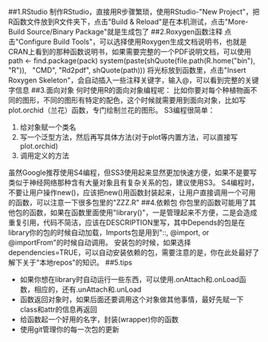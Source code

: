 ##1.RStudio
制作RStudio，直接用R步骤繁琐，使用RStudio-"New Project"，把R函数文件放到R文件夹下，点击"Build & Reload"是在本机测试，点击"More-Build Source/Binary Package"就是生成包了
##2.Roxygen函数注释
点击"Configure Build Tools"，可以选择使用Roxygen生成文档说明书，也就是CRAN上看到的那种函数说明书，如果需要完整的一个PDF说明文档，可以使用
    path <- find.package(pack)
    system(paste(shQuote(file.path(R.home("bin"), "R")),
    "CMD", "Rd2pdf", shQuote(path)))
将光标放到函数里，点击"Insert Roxygen Skeleton"，会自动插入一些注释关键字，输入@，可以看到完整的关键字信息
##3.面向对象
何时使用R的面向对象编程呢：
比如你要对每个种植物画不同的图形，不同的图形有特定的配色，这个时候就需要用到面向对象，比如写plot.orchid（兰花）函数，专门绘制兰花的图形。
S3编程很简单：

1. 给对象赋一个类名
2. 写一个泛型方法，然后再写具体方法(对于plot等内置方法，可以直接写plot.orchid)
3. 调用定义的方法

虽然Google推荐使用S4编程，但SS3使用起来显然更加快速方便，如果不是要写类似于神经网络那种含有大量对象且有复杂关系的包，建议使用S3。
S4编程时，不要让用户操作new()，应该把new()用函数封装起来，让用户直接调用一个可用的函数，可以注意一下很多包里的"ZZZ.R"
##4.依赖包
你包里的函数可能用了其他包的函数，如果在函数里面使用"library()"，一是管理起来不方便，二是会造成重复引用，代码不简洁，应该在DESCRIPTION里写，其中Depends的包是在library你的包的时候自动加载，Imports包是用到"::, @import, or @importFrom"的时候自动调用。
安装包的时候，如果选择dependencies=TRUE，可以自动安装依赖的包，需要注意的是，你在此处最好了解下关于"本地repos"的知识。
##5.tips
 - 如果你想在library时自动运行一些东西，可以使用.onAttach和.onLoad函数，相应的，还有.unAttach和.unLoad
 - 函数返回对象时，如果后面还要调用这个对象做其他事情，最好先赋一下class和attr的信息再返回
 - 给函数起一个好用的名字，封装(wrapper)你的函数
 - 使用git管理你的每一次包的更新
